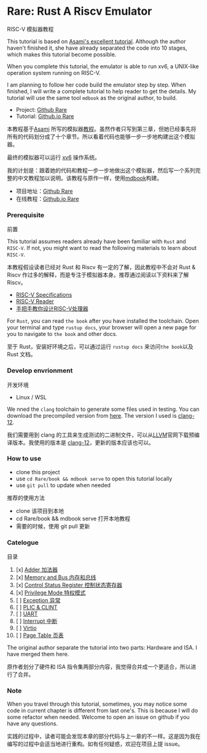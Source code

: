 # Rare: Rust A Riscv Emulator
RISC-V 模拟器教程

This tutorial is based on [Asami's excellent tutorial](https://book.rvemu.app). Although the author haven't finished it, she have already separated the code into 10 stages, which makes this tutorial become possible.

When you complete this tutorial, the emulator is able to run xv6, a UNIX-like operation system running on RISC-V.

I am planning to follow her code build the emulator step by step. When finished, I will write a complete tutorial to help reader to get the details. My tutorial will use the same tool `mdbook` as the original author, to build.

+ Project: [Github Rare](https://github.com/siriusdemon/Rare)
+ Tutorial: [Github.io Rare](https://siriusdemon.github.io/Rare/)

本教程基于[Asami](https://github.com/d0iasm) 所写的模拟器[教程](https://book.rvemu.app/)。虽然作者只写到第三章，但她已经事先将所有的代码划分成了十个章节。所以看着代码也能够一步一步地构建出这个模拟器。

最终的模拟器可以运行 [xv6](https://pdos.csail.mit.edu/6.828/2012/xv6.html) 操作系统。

我的计划是：跟着她的代码和教程一步一步地做出这个模拟器，然后写一个系列完整的中文教程加以说明。该教程与原作一样，使用[mdbook](https://github.com/rust-lang/mdBook)构建。

+ 项目地址：[Github Rare](https://github.com/siriusdemon/Rare)
+ 在线教程：[Github.io Rare](https://siriusdemon.github.io/Rare/)

### Prerequisite
前置

This tutorial assumes readers already have been familiar with `Rust` and `RISC-V`. If not, you might want to read the following materials to learn about `RISC-V`.

本教程假设读者已经对 Rust 和 Riscv 有一定的了解，因此教程中不会对 Rust & Riscv 作过多的解释，而是专注于模拟器本身。推荐通过阅读以下资料来了解 Riscv。

+ [RISC-V Specifications](https://riscv.org/technical/specifications/)
+ [RISC-V Reader](https://zh.webbooksnow.art/dl/16429281/d4417e)
+ [手把手教你设计RISC-V处理器](https://zh.webbooksnow.art/book/18067855/bd7a8a)

For `Rust`, you can read `the book` after you have installed the toolchain. Open your terminal and type `rustup docs`, your browser will open a new page for you to navigate to `the book` and other docs.

至于 Rust，安装好环境之后，可以通过运行 `rustup docs` 来访问`the book`以及 Rust 文档。


### Develop envrionment
开发环境

+ Linux / WSL

We nned the `clang` toolchain to generate some files used in testing. You can download the precompiled version from [here]((https://releases.llvm.org/)). The version I used is [clang-12](https://github.com/llvm/llvm-project/releases/tag/llvmorg-12.0.0).

我们需要用到 clang 的工具来生成测试的二进制文件，可以从[LLVM](https://releases.llvm.org/)官网下载预编译版本。我使用的版本是 [clang-12](https://github.com/llvm/llvm-project/releases/tag/llvmorg-12.0.0)，更新的版本应该也可以。


### How to use

+ clone this project
+ use `cd Rare/book && mdbook serve` to open this tutorial locally
+ use `git pull` to update when needed


推荐的使用方法
+ clone 该项目到本地
+ cd Rare/book && mdbook serve 打开本地教程
+ 需要的时候，使用 git pull 更新


### Catelogue
目录

1. [x] [Adder 加法器](./v1-CPU-Adder.md)
2. [x] [Memory and Bus 内存和总线](./v2-Memory-and-Bus.md)
3. [x] [Control Status Register 控制状态寄存器](./v3-CSR.md)
4. [x] [Privilege Mode 特权模式](./v4-Privilege-Mode.md)
5. [ ] [Exception 异常](./v5-Exceptions.md)
6. [ ] [PLIC & CLINT](./v6-Plic-Clint.md)
7. [ ] [UART](./v7-Uart.md)
8. [ ] [Interrupt 中断](./v8-Interrupts.md)
9. [ ] [Virtio](./v9-Virtio.md)
10. [ ] [Page Table 页表](./v10-Page-Table.md)

The original author separate the tutorial into two parts: Hardware and ISA. I have merged them here. 

原作者划分了硬件和 ISA 指令集两部分内容，我觉得合并成一个更适合，所以进行了合并。

### Note

When you travel through this tutorial, sometimes, you may notice some code in current chapter is different from last one's. This is because I will do some refactor when needed. Welcome to open an issue on github if you have any questions.

实践的过程中，读者可能会发现本章的部分代码与上一章的不一样。这是因为我在编写的过程中会适当地进行重构。如有任何疑惑，欢迎在项目上提 issue。